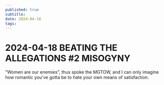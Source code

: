 ```yaml
---
published: true
subtitle: 
date: 2024-04-18
tags: 
---
```


# 2024-04-18 BEATING THE ALLEGATIONS #2 MISOGYNY

"Women are our enemies", thus spoke the MGTOW, and I can only imagine how romantic you've gotta be to hate your own means of satisfaction.